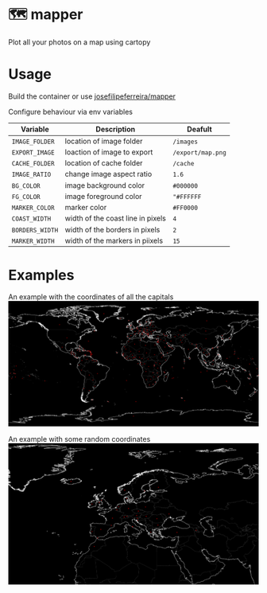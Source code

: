 # :world_map:  mapper
Plot all your photos on a map using cartopy

# Usage
Build the container or use
[josefilipeferreira/mapper](https://hub.docker.com/repository/docker/josefilipeferreira/mapper)

Configure behaviour via env variables

| Variable            | Description                       | Deafult           |
|---------------------|-----------------------------------|-------------------|
| `IMAGE_FOLDER`      | location of image folder          | `/images`         |
| `EXPORT_IMAGE`      | loaction of image to export       | `/export/map.png` |
| `CACHE_FOLDER`      | location of cache folder          | `/cache`          |
| `IMAGE_RATIO`       | change image aspect ratio         | `1.6`             |
| `BG_COLOR`          | image background color            | `#000000`         |
| `FG_COLOR`          | image foreground color            | `"#FFFFFF`        |
| `MARKER_COLOR`      | marker color                      | `#FF0000`         |
| `COAST_WIDTH`       | width of the coast line in pixels | `4`               |
| `BORDERS_WIDTH`     | width of the borders in pixels    | `2`               |
| `MARKER_WIDTH`      | width of the markers in piixels   | `15`              |


# Examples
An example with the coordinates of all the capitals
![Entire World](examples/all_countries.png)

An example with some random coordinates
![A part of the world](examples/some_countries.png)
